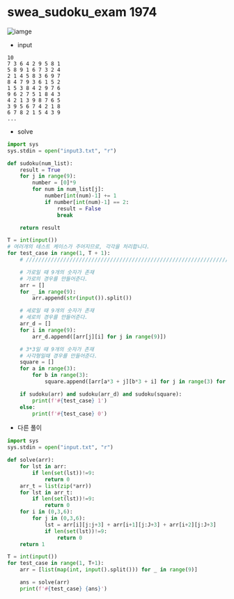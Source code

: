# swea_sudoku_exam 1974


![iamge](https://s3.us-west-2.amazonaws.com/secure.notion-static.com/072d2d18-2a39-489c-a314-d939136a97d3/Untitled.png?X-Amz-Algorithm=AWS4-HMAC-SHA256&X-Amz-Content-Sha256=UNSIGNED-PAYLOAD&X-Amz-Credential=AKIAT73L2G45EIPT3X45%2F20230317%2Fus-west-2%2Fs3%2Faws4_request&X-Amz-Date=20230317T001610Z&X-Amz-Expires=86400&X-Amz-Signature=bc5ba7fbe996139e82167c20f64a68e7b22b294d23e2d69187c26960a947932e&X-Amz-SignedHeaders=host&response-content-disposition=filename%3D%22Untitled.png%22&x-id=GetObject)

- input
```
10
7 3 6 4 2 9 5 8 1
5 8 9 1 6 7 3 2 4
2 1 4 5 8 3 6 9 7
8 4 7 9 3 6 1 5 2
1 5 3 8 4 2 9 7 6
9 6 2 7 5 1 8 4 3
4 2 1 3 9 8 7 6 5
3 9 5 6 7 4 2 1 8
6 7 8 2 1 5 4 3 9
...

```

- solve

```python
import sys
sys.stdin = open("input3.txt", "r")

def sudoku(num_list):
    result = True
    for j in range(9):
        number = [0]*9
        for num in num_list[j]:
            number[int(num)-1] += 1
            if number[int(num)-1] == 2:
                result = False
                break

    return result

T = int(input())
# 여러개의 테스트 케이스가 주어지므로, 각각을 처리합니다.
for test_case in range(1, T + 1):
    # ///////////////////////////////////////////////////////////////////////////////////

    # 가로일 때 9개의 숫자가 존재
    # 가로의 경우를 만들어준다.
    arr = []
    for _ in range(9):
        arr.append(str(input()).split())

    # 세로일 때 9개의 숫자가 존재
    # 세로의 경우를 만들어준다.
    arr_d = []
    for i in range(9):
        arr_d.append([arr[j][i] for j in range(9)])

    # 3*3일 때 9개의 숫자가 존재
    # 사각형일때 경우를 만들어준다.
    square = []
    for a in range(3):
        for b in range(3):
            square.append([arr[a*3 + j][b*3 + i] for j in range(3) for i in range(3)])

    if sudoku(arr) and sudoku(arr_d) and sudoku(square):
        print(f'#{test_case} 1')
    else:
        print(f'#{test_case} 0')

```

- 다른 풀이

```python
import sys
sys.stdin = open("input.txt", "r")

def solve(arr):
    for lst in arr:
        if len(set(lst))!=9:
            return 0
    arr_t = list(zip(*arr))
    for lst in arr_t:
        if len(set(lst))!=9:
            return 0
    for i in (0,3,6):
        for j in (0,3,6):
            lst = arr[i][j:j+3] + arr[i+1][j:J+3] + arr[i+2][j:J+3]
            if len(set(lst))!=9:
                return 0
    return 1

T = int(input())
for test_case in range(1, T+1):
    arr = [list(map(int, input().split())) for _ in range(9)]

    ans = solve(arr)
    print(f'#{test_case} {ans}')
```